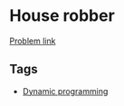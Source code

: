 # House robber

[Problem link](https://leetcode.com/problems/house-robber)

## Tags

* [Dynamic programming](/README.md#Dynamic_programming)
